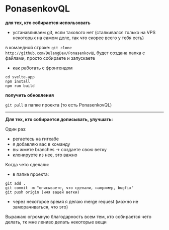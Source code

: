 # PonasenkovQL

**для тех, кто собирается использовать**

- устанавливаем git, если такового нет (сталкивался только на VPS некоторых на самом деле, так что скорее всего у тебя есть)

в командной строке: `
git clone http://github.com/DulangDev/PonasenkovQL
`
будет создана папка с файлами, просто собираете и запускаете

- как работать с фронтендом
```
cd svelte-app
npm install
npm run build
```

**получить обновления**

`git pull` в папке проекта (то есть PonasenkovQL)
****
**Для тех, кто собирается дописывать, улучшать:**

Один раз:

- регаетесь на гитхабе
- я добавляю вас в команду
- вы жмете branches -> создаете свою ветку
- клонируете из нее, это важно

Когда чето сделали:

- в папке проекта: 
```
git add .
git commit -m "описываете, что сделали, например, bugfix"
git push origin (имя вашей ветки)
```
- через некоторое время я делаю merge request (можно не заморачиваться, что это)


Выражаю огромную благодарность всем тем, кто собирается чето делать, тк мне лениво делать некоторые вещи

